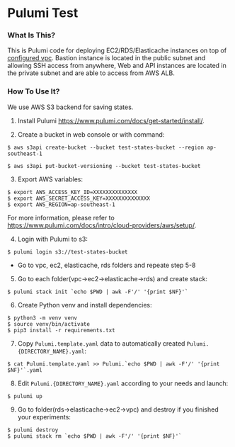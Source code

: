 # Pulumi Test

### What Is This?

This is Pulumi code for deploying EC2/RDS/Elasticache instances on top of [ configured vpc](./vpc). Bastion instance is located in the public subnet and allowing SSH access from anywhere, Web and API instances are located in the private subnet and are able to access from AWS ALB.

### How To Use It?

We use AWS S3 backend for saving states.

1. Install Pulumi https://www.pulumi.com/docs/get-started/install/.

2. Create a bucket in web console or with command:
```
$ aws s3api create-bucket --bucket test-states-bucket --region ap-southeast-1

$ aws s3api put-bucket-versioning --bucket test-states-bucket
```

3. Export AWS variables:
```
$ export AWS_ACCESS_KEY_ID=XXXXXXXXXXXXXX
$ export AWS_SECRET_ACCESS_KEY=XXXXXXXXXXXXXX
$ export AWS_REGION=ap-southeast-1
```
For more information, please refer to https://www.pulumi.com/docs/intro/cloud-providers/aws/setup/.

4. Login with Pulumi to s3:
```
$ pulumi login s3://test-states-bucket
```

* Go to vpc, ec2, elasticache, rds folders and repeate step 5-8  

5. Go to each folder(vpc->ec2->elasticache->rds) and create stack:
```
$ pulumi stack init `echo $PWD | awk -F'/' '{print $NF}'`
```

6. Create Python venv and install dependencies:
```
$ python3 -m venv venv
$ source venv/bin/activate
$ pip3 install -r requirements.txt
```

7. Copy `Pulumi.template.yaml` data to automatically created `Pulumi.{DIRECTORY_NAME}.yaml`:
```
$ cat Pulumi.template.yaml >> Pulumi.`echo $PWD | awk -F'/' '{print $NF}'`.yaml
```

8. Edit `Pulumi.{DIRECTORY_NAME}.yaml` according to your needs and launch:
```
$ pulumi up
```

9. Go to folder(rds->elasticache->ec2->vpc) and destroy if you finished your experiments:
```
$ pulumi destroy
$ pulumi stack rm `echo $PWD | awk -F'/' '{print $NF}'`
```
